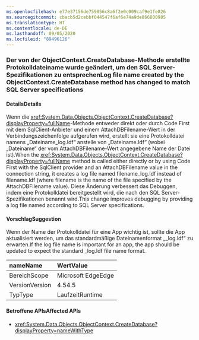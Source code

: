 ```yaml
---
ms.openlocfilehash: e77e37156de759856c8a6f2e0c009caf9e1fe826
ms.sourcegitcommit: cbacb5d2cebbf044547f6af6e74a9de866800985
ms.translationtype: HT
ms.contentlocale: de-DE
ms.lasthandoff: 09/05/2020
ms.locfileid: "89496126"
---
```

### <a name="log-file-name-created-by-the-objectcontextcreatedatabase-method-has-changed-to-match-sql-server-specifications"></a><span data-ttu-id="bc619-101">Der von der ObjectContext.CreateDatabase-Methode erstellte Protokolldateiname wurde geändert, um den SQL Server-Spezifikationen zu entsprechen</span><span class="sxs-lookup"><span data-stu-id="bc619-101">Log file name created by the ObjectContext.CreateDatabase method has changed to match SQL Server specifications</span></span>

#### <a name="details"></a><span data-ttu-id="bc619-102">Details</span><span class="sxs-lookup"><span data-stu-id="bc619-102">Details</span></span>

<span data-ttu-id="bc619-103">Wenn die <xref:System.Data.Objects.ObjectContext.CreateDatabase?displayProperty=fullName>-Methode entweder direkt oder durch Code First mit dem SqlClient-Anbieter und einem AttachDBFilename-Wert in der Verbindungszeichenfolge aufgerufen wird, erstellt sie eine Protokolldatei namens „Dateiname_log.ldf“ anstelle von „Dateiname.ldf“ (wobei „Dateiname“ der vom AttachDBFilename-Wert angegebene Name der Datei ist).</span><span class="sxs-lookup"><span data-stu-id="bc619-103">When the <xref:System.Data.Objects.ObjectContext.CreateDatabase?displayProperty=fullName> method is called either directly or by using Code First with the SqlClient provider and an AttachDBFilename value in the connection string, it creates a log file named filename_log.ldf instead of filename.ldf (where filename is the name of the file specified by the AttachDBFilename value).</span></span> <span data-ttu-id="bc619-104">Diese Änderung verbessert das Debuggen, indem eine Protokolldatei bereitgestellt wird, die nach den SQL Server-Spezifikationen benannt wird.</span><span class="sxs-lookup"><span data-stu-id="bc619-104">This change improves debugging by providing a log file named according to SQL Server specifications.</span></span>

#### <a name="suggestion"></a><span data-ttu-id="bc619-105">Vorschlag</span><span class="sxs-lookup"><span data-stu-id="bc619-105">Suggestion</span></span>

<span data-ttu-id="bc619-106">Wenn der Name der Protokolldatei für eine App wichtig ist, sollte die App aktualisiert werden, um das standardmäßige Dateinamenformat „_log.ldf“ zu erwarten.</span><span class="sxs-lookup"><span data-stu-id="bc619-106">If the log file name is important for an app, the app should be updated to expect the standard _log.ldf file name format.</span></span>

| <span data-ttu-id="bc619-107">name</span><span class="sxs-lookup"><span data-stu-id="bc619-107">Name</span></span>    | <span data-ttu-id="bc619-108">Wert</span><span class="sxs-lookup"><span data-stu-id="bc619-108">Value</span></span>       |
|:--------|:------------|
| <span data-ttu-id="bc619-109">Bereich</span><span class="sxs-lookup"><span data-stu-id="bc619-109">Scope</span></span>   |<span data-ttu-id="bc619-110">Microsoft Edge</span><span class="sxs-lookup"><span data-stu-id="bc619-110">Edge</span></span>|
|<span data-ttu-id="bc619-111">Version</span><span class="sxs-lookup"><span data-stu-id="bc619-111">Version</span></span>|<span data-ttu-id="bc619-112">4.5</span><span class="sxs-lookup"><span data-stu-id="bc619-112">4.5</span></span>|
|<span data-ttu-id="bc619-113">Typ</span><span class="sxs-lookup"><span data-stu-id="bc619-113">Type</span></span>|<span data-ttu-id="bc619-114">Laufzeit</span><span class="sxs-lookup"><span data-stu-id="bc619-114">Runtime</span></span>

#### <a name="affected-apis"></a><span data-ttu-id="bc619-115">Betroffene APIs</span><span class="sxs-lookup"><span data-stu-id="bc619-115">Affected APIs</span></span>

- <xref:System.Data.Objects.ObjectContext.CreateDatabase?displayProperty=nameWithType>

<!--

#### Affected APIs

- `M:System.Data.Objects.ObjectContext.CreateDatabase`

-->
